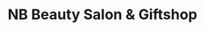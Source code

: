 ---
title: "NB Beauty Salon & Giftshop"
url: /edinburgh/nb-beauty-salon-and-giftshop/
shop: hairdresser
---